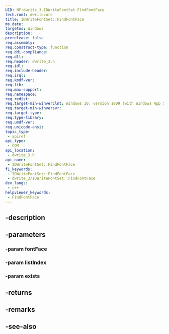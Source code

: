 ```yaml
---
UID: NF:dwrite_3.IDWriteFontSet.FindFontFace
tech.root: dwritecore
title: IDWriteFontSet::FindFontFace
ms.date: 
targetos: Windows
description: 
prerelease: false
req.assembly: 
req.construct-type: function
req.ddi-compliance: 
req.dll: 
req.header: dwrite_3.h
req.idl: 
req.include-header: 
req.irql: 
req.kmdf-ver: 
req.lib: 
req.max-support: 
req.namespace: 
req.redist: 
req.target-min-winverclnt: Windows 10, version 1809 (with Windows App SDK 0.5 or later)
req.target-min-winversvr: 
req.target-type: 
req.type-library: 
req.umdf-ver: 
req.unicode-ansi: 
topic_type:
 - apiref
api_type:
 - COM
api_location:
 - dwrite_3.h
api_name:
 - IDWriteFontSet::FindFontFace
f1_keywords:
 - IDWriteFontSet::FindFontFace
 - dwrite_3/IDWriteFontSet::FindFontFace
dev_langs:
 - c++
helpviewer_keywords:
 - FindFontFace
---
```


## -description

## -parameters

### -param fontFace

### -param listIndex

### -param exists

## -returns

## -remarks

## -see-also

